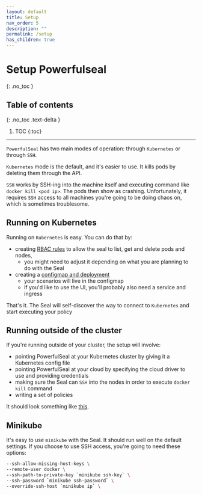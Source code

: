 ```yaml
---
layout: default
title: Setup
nav_order: 5
description: ""
permalink: /setup
has_children: true
---
```


# Setup Powerfulseal
{: .no_toc }

## Table of contents
{: .no_toc .text-delta }

1. TOC
{:toc}

---

`PowerfulSeal` has two main modes of operation: through `Kubernetes` or through `SSH`.

`Kubernetes` mode is the default, and it's easier to use. It kills pods by deleting them through the API.

`SSH` works by SSH-ing into the machine itself and executing command like `docker kill <pod ip>`. The pods then show as crashing. Unfortunately, it requires `SSH` access to all machines you're going to be doing chaos on, which is sometimes troublesome.


## Running on Kubernetes

Running on `Kubernetes` is easy. You can do that by:

- creating [RBAC rules](https://github.com/bloomberg/powerfulseal/blob/master/kubernetes/rbac.yml) to allow the seal to list, get and delete pods and nodes,
  - you might need to adjust it depending on what you are planning to do with the Seal
- creating a [configmap and deployment](https://github.com/bloomberg/powerfulseal/blob/master/kubernetes/powerfulseal.yml)
  - your scenarios will live in the configmap
  - if you'd like to use the UI, you'll probably also need a service and ingress

That's it. The Seal will self-discover the way to connect to `Kubernetes` and start executing your policy


## Running outside of the cluster

If you're running outside of your cluster, the setup will involve:

- pointing PowerfulSeal at your Kubernetes cluster by giving it a Kubernetes config file
- pointing PowerfulSeal at your cloud by specifying the cloud driver to use and providing credentials
- making sure the Seal can `SSH` into the nodes in order to execute `docker kill` command
- writing a set of policies

It should look something like [this](https://github.com/bloomberg/powerfulseal/blob/master/docs/media/setup.png).


## Minikube

It's easy to use `minikube` with the Seal. It should run well on the default settings. If you choose to use SSH access, you're going to need these options:

```sh
--ssh-allow-missing-host-keys \
--remote-user docker \
--ssh-path-to-private-key `minikube ssh-key` \
--ssh-password `minikube ssh-password` \
--override-ssh-host `minikube ip` \
```
